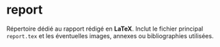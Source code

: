 # report

Répertoire dédié au rapport rédigé en **LaTeX**.
Inclut le fichier principal `report.tex` et les éventuelles images, annexes ou bibliographies utilisées.